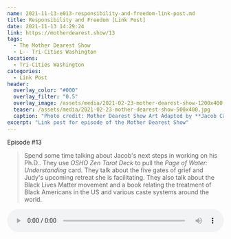 ```yaml
---
name: 2021-11-13-e013-responsibility-and-freedom-link-post.md
title: Responsibility and Freedom [Link Post]
date: 2021-11-13 14:29:24
link: https://motherdearest.show/13
tags:
  - The Mother Dearest Show
  - L-- Tri-Cities Washington
locations: 
  - Tri-Cities Washington
categories:
  - Link Post
header:
  overlay_color: "#000"
  overlay_filter: "0.5"
  overlay_image: /assets/media/2021-02-23-mother-dearest-show-1200x400.jpg
  teaser: /assets/media/2021-02-23-mother-dearest-show-500x400.jpg
  caption: "Photo credit: Mother Dearest Show Art Adapted by **Jacob Campbell**."
excerpt: "Link post for episode of the Mother Dearest Show"
---
```


<i class="fas fa-microphone-alt"></i> Episode #13

> Spend some time talking about Jacob's next steps in working on his Ph.D.. They use  _OSHO Zen Tarot Deck_ to pull the _Page of Water: Understanding_ card. They talk about the five gates of grief and Judy's upcoming retreat she is facilitating. They also talk about the Black Lives Matter movement and a book relating the treatment of Black Americans in the US and various caste systems around the world.

<audio controls="controls" style="width:100%; ">
    <source src="https://traffic.libsyn.com/secure/motherdearest/e013-responsibility-and-freedom.mp3" type="audio/mpeg">
    Your browser does not support the HTML5 Audio element.
</audio>

